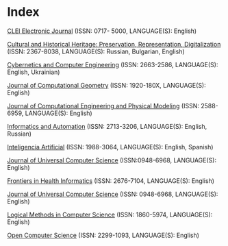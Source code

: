 # Index

[CLEI Electronic Journal](http://www.clei.org/cleiej/index.php/cleiej) (ISSN: 0717- 5000, LANGUAGE(S): English)

[Cultural and Historical Heritage: Preservation, Representation, Digitalization
](http://www.math.bas.bg/vt/kin/index.php) (ISSN: 2367-8038, LANGUAGE(S): Russian, Bulgarian, English) 

[Cybernetics and Computer Engineering](http://kvt-journal.org.ua/) (ISSN: 2663-2586, LANGUAGE(S): English, Ukrainian)

[Journal of Computational Geometry](https://jocg.org/index.php/jocg) (ISSN: 1920-180X, LANGUAGE(S): English)


[Journal of Computational Engineering and Physical Modeling](http://www.jcepm.com/) (ISSN: 2588-6959, LANGUAGE(S): English)

[Informatics and Automation](http://proceedings.spiiras.nw.ru/index.php/sp/index) (ISSN: 2713-3206, LANGUAGE(S): English, Russian)

[Inteligencia Artificial](http://journal.iberamia.org/index.php/intartif) (ISSN: 1988-3064, LANGUAGE(S): English, Spanish)

[Journal of Universal Computer Science](https://lib.jucs.org/) (ISSN:0948-6968, LANGUAGE(S): English)


[Frontiers in Health Informatics](http://ijmi.ir/index.php/IJMI) (ISSN: 2676-7104, LANGUAGE(S): English)

[Journal of Universal Computer Science](https://lib.jucs.org/) (ISSN: 0948-6968, LANGUAGE(S): English)

[Logical Methods in Computer Science](https://lmcs.episciences.org/) (ISSN: 1860-5974, LANGUAGE(S): English)

[Open Computer Science](https://www.degruyter.com/journal/key/comp/html) (ISSN: 2299-1093, LANGUAGE(S): English)
